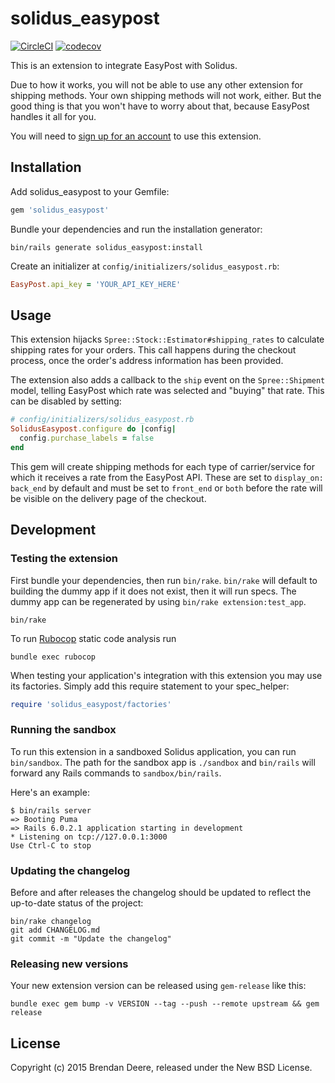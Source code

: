 # solidus_easypost

[![CircleCI](https://circleci.com/gh/solidusio-contrib/solidus_easypost.svg?style=shield)](https://circleci.com/gh/solidusio-contrib/solidus_easypost)
[![codecov](https://codecov.io/gh/solidusio-contrib/solidus_easypost/branch/master/graph/badge.svg)](https://codecov.io/gh/solidusio-contrib/solidus_easypost)

This is an extension to integrate EasyPost with Solidus.

Due to how it works, you will not be able to use any other extension for shipping methods. Your own
shipping methods will not work, either. But the good thing is that you won't have to worry about
that, because EasyPost handles it all for you.

You will need to [sign up for an account](https://www.easypost.com/) to use this extension.

## Installation

Add solidus_easypost to your Gemfile:

```ruby
gem 'solidus_easypost'
```

Bundle your dependencies and run the installation generator:

```shell
bin/rails generate solidus_easypost:install
```

Create an initializer at `config/initializers/solidus_easypost.rb`:

```ruby
EasyPost.api_key = 'YOUR_API_KEY_HERE'
```

## Usage

This extension hijacks `Spree::Stock::Estimator#shipping_rates` to calculate shipping rates for your
orders. This call happens during the checkout process, once the order's address information has been
provided.

The extension also adds a callback to the `ship` event on the `Spree::Shipment` model, telling
EasyPost which rate was selected and "buying" that rate. This can be disabled by setting:

```ruby
# config/initializers/solidus_easypost.rb
SolidusEasypost.configure do |config|
  config.purchase_labels = false
end
```

This gem will create shipping methods for each type of carrier/service for which it receives a rate
from the EasyPost API. These are set to  `display_on: back_end` by default and must be set to
`front_end` or `both` before the rate will be visible on the delivery page of the checkout.

## Development

### Testing the extension

First bundle your dependencies, then run `bin/rake`. `bin/rake` will default to building the dummy
app if it does not exist, then it will run specs. The dummy app can be regenerated by using
`bin/rake extension:test_app`.

```shell
bin/rake
```

To run [Rubocop](https://github.com/bbatsov/rubocop) static code analysis run

```shell
bundle exec rubocop
```

When testing your application's integration with this extension you may use its factories.
Simply add this require statement to your spec_helper:

```ruby
require 'solidus_easypost/factories'
```

### Running the sandbox

To run this extension in a sandboxed Solidus application, you can run `bin/sandbox`. The path for
the sandbox app is `./sandbox` and `bin/rails` will forward any Rails commands to
`sandbox/bin/rails`.

Here's an example:

```
$ bin/rails server
=> Booting Puma
=> Rails 6.0.2.1 application starting in development
* Listening on tcp://127.0.0.1:3000
Use Ctrl-C to stop
```  

### Updating the changelog

Before and after releases the changelog should be updated to reflect the up-to-date status of
the project:

```shell
bin/rake changelog
git add CHANGELOG.md
git commit -m "Update the changelog"
```

### Releasing new versions

Your new extension version can be released using `gem-release` like this:

```shell
bundle exec gem bump -v VERSION --tag --push --remote upstream && gem release
```

## License

Copyright (c) 2015 Brendan Deere, released under the New BSD License.
